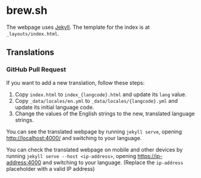 # brew.sh

The webpage uses [Jekyll](https://github.com/jekyll/jekyll). The template for
the index is at `_layouts/index.html`.

## Translations

### GitHub Pull Request

If you want to add a new translation, follow these steps:

1. Copy `index.html` to `index_{langcode}.html` and update its `lang` value.
2. Copy `_data/locales/en.yml` to `_data/locales/{langcode}.yml` and update its initial language code.
3. Change the values of the English strings to the new, translated language strings.

You can see the translated webpage by running `jekyll serve`, opening
<http://localhost:4000/> and switching to your language. 

You can check the
translated webpage on mobile and other devices by running `jekyll serve --host <ip-address>`,
opening <https://ip-address:4000> and switching to your language. (Replace 
the `ip-address` placeholder with a valid IP address)
